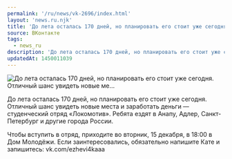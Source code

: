 ```yaml
---
permalink: '/ru/news/vk-2696/index.html'
layout: 'news.ru.njk'
title: 'До лета осталась 170 дней, но планировать его стоит уже сегодня. Отличный шанс увидеть новые ме'
source: ВКонтакте
tags:
  - news_ru
description: 'До лета осталась 170 дней, но планировать его стоит уже сегодня. Отличный шанс увидеть новые ме…'
updatedAt: 1450011039
---
```

![До лета осталась 170 дней, но планировать его стоит уже сегодня. Отличный шанс увидеть новые ме…](https://sun9-34.userapi.com/impf/c622124/v622124535/46f20/agHI077D6Zw.jpg?size=960x960&quality=96&proxy=1&sign=1399f28967a8160e0e1ef4953cc82a4c&c_uniq_tag=uRLCQ6mZxnSIsflkQHlrZb_pwkAnqoXnkQ_804FFjNc&type=album)

До лета осталась 170 дней, но планировать его стоит уже сегодня. Отличный шанс увидеть новые места и заработать деньги — студенческий отряд «Локомотив». Ребята ездят в Анапу, Адлер, Санкт-Петербург и другие города России.

Чтобы вступить в отряд, приходите во вторник, 15 декабря, в 18:00 в Дом Молодёжи. Если заинтересовались, обязательно напишите Кате и запишитесь: vk.com/ezhevi4kaaa
